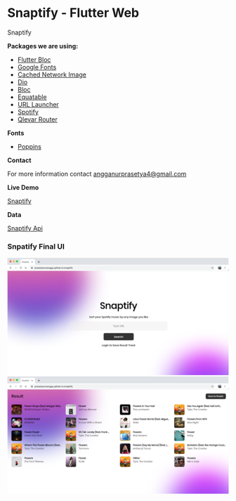 # Snaptify - Flutter Web

Snaptify

**Packages we are using:**

- [Flutter Bloc](https://pub.dev/packages/flutter_bloc)
- [Google Fonts](https://pub.dev/packages/google_fonts)
- [Cached Network Image](https://pub.dev/packages/cached_network_image)
- [Dio](https://pub.dev/packages/dio)
- [Bloc](https://pub.dev/packages/bloc)
- [Equatable](https://pub.dev/packages/Equatable)
- [URL Launcher](https://pub.dev/packages/url_launcher)
- [Spotify](https://pub.dev/packages/spotify)
- [Qlevar Router](https://pub.dev/packages/qlevar_router)

    
**Fonts**

-  [Poppins](https://fonts.google.com/specimen/Poppins)


**Contact**

For more information contact angganurprasetya4@gmail.com

**Live Demo**

[Snaptify](https://prasetyanurangga.github.io/snaptify)

**Data**

[Snaptify Api](https://github.com/prasetyanurangga/snaptify_api/)

### Snpatify Final UI
![Landing UI](https://github.com/prasetyanurangga/snaptify/raw/main/snaptify_ui_landing.png)
![Result UI](https://github.com/prasetyanurangga/snaptify/raw/main/snaptify_ui_result.png)

